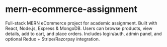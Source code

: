 # mern-ecommerce-assignment
Full-stack MERN eCommerce project for academic assignment. Built with React, Node.js, Express &amp; MongoDB. Users can browse products, view details, add to cart, and place orders. Includes login/auth, admin panel, and optional Redux + Stripe/Razorpay integration.
